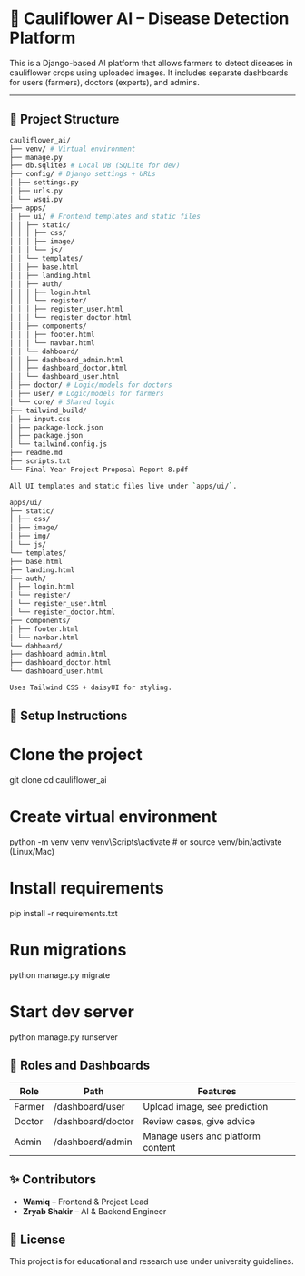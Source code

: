 # 🌿 Cauliflower AI – Disease Detection Platform

This is a Django-based AI platform that allows farmers to detect diseases in cauliflower crops using uploaded images. It includes separate dashboards for users (farmers), doctors (experts), and admins.

---

## 🚀 Project Structure

```bash
cauliflower_ai/
├── venv/ # Virtual environment
├── manage.py
├── db.sqlite3 # Local DB (SQLite for dev)
├── config/ # Django settings + URLs
│ ├── settings.py
│ ├── urls.py
│ └── wsgi.py
├── apps/
│ ├── ui/ # Frontend templates and static files
│ │ ├── static/
│ │ │ ├── css/
│ │ │ ├── image/
│ │ │ └── js/
│ │ └── templates/
│ │ ├── base.html
│ │ ├── landing.html
│ │ ├── auth/
│ │ │ ├── login.html
│ │ │ └── register/
│ │ │ ├── register_user.html
│ │ │ └── register_doctor.html
│ │ ├── components/
│ │ │ ├── footer.html
│ │ │ └── navbar.html
│ │ └── dahboard/
│ │ ├── dashboard_admin.html
│ │ ├── dashboard_doctor.html
│ │ └── dashboard_user.html
│ ├── doctor/ # Logic/models for doctors
│ ├── user/ # Logic/models for farmers
│ └── core/ # Shared logic
├── tailwind_build/
│ ├── input.css
│ ├── package-lock.json
│ ├── package.json
│ └── tailwind.config.js
├── readme.md
├── scripts.txt
└── Final Year Project Proposal Report 8.pdf

All UI templates and static files live under `apps/ui/`.

apps/ui/
├── static/
│ ├── css/
│ ├── image/
│ ├── img/
│ └── js/
└── templates/
├── base.html
├── landing.html
├── auth/
│ ├── login.html
│ └── register/
│ └── register_user.html
│ └── register_doctor.html
├── components/
│ ├── footer.html
│ └── navbar.html
└── dahboard/
├── dashboard_admin.html
├── dashboard_doctor.html
└── dashboard_user.html

Uses Tailwind CSS + daisyUI for styling.
```


## 🔧 Setup Instructions

# Clone the project

git clone <repo-url>
cd cauliflower_ai

# Create virtual environment

python -m venv venv
venv\Scripts\activate # or source venv/bin/activate (Linux/Mac)

# Install requirements

pip install -r requirements.txt

# Run migrations

python manage.py migrate

# Start dev server

python manage.py runserver

## 🧠 Roles and Dashboards

| Role   | Path              | Features                          |
| ------ | ----------------- | --------------------------------- |
| Farmer | /dashboard/user   | Upload image, see prediction      |
| Doctor | /dashboard/doctor | Review cases, give advice         |
| Admin  | /dashboard/admin  | Manage users and platform content |

## ✨ Contributors

- **Wamiq** – Frontend & Project Lead
- **Zryab Shakir** – AI & Backend Engineer

## 📄 License

This project is for educational and research use under university guidelines.
```
